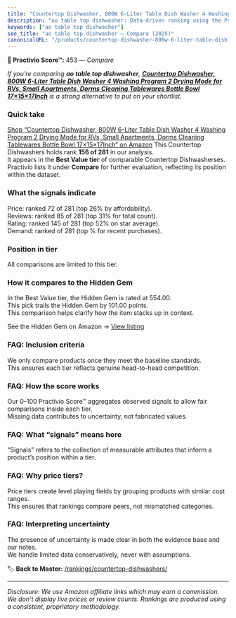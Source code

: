 ```yaml
---
title: "Countertop Dishwasher, 800W 6-Liter Table Dish Washer 4 Washing Program 2 Drying Mode for RVs, Small Apartments, Dorms Cleaning Tablewares Bottle Bowl 17×15×17Inch"
description: "ao table top dishwasher: Data-driven ranking using the Practivio Score™. Positioned by quality, value, demand, findability, momentum."
keywords: ["ao table top dishwasher"]
seo_title: "ao table top dishwasher — Compare (2025)"
canonicalURL: "/products/countertop-dishwasher-800w-6-liter-table-dish-washer-4-washing-program-2-drying-mode-for-rvs-small-apartments-dorms-cleaning-tablewares-bottle-bowl-171517inch-B0CFQP9LQ9/"
---
```


**🛒 Practivio Score™:** 453 — _Compare_


*If you're comparing **ao table top dishwasher**, **[Countertop Dishwasher, 800W 6-Liter Table Dish Washer 4 Washing Program 2 Drying Mode for RVs, Small Apartments, Dorms Cleaning Tablewares Bottle Bowl 17×15×17Inch](https://www.amazon.com/dp/B0CFQP9LQ9?tag=practivio-20)** is a strong alternative to put on your shortlist.*
### Quick take
[Shop “Countertop Dishwasher, 800W 6-Liter Table Dish Washer 4 Washing Program 2 Drying Mode for RVs, Small Apartments, Dorms Cleaning Tablewares Bottle Bowl 17×15×17Inch” on Amazon](https://www.amazon.com/dp/B0CFQP9LQ9?tag=practivio-20)
This Countertop Dishwashers holds rank **156 of 281** in our analysis.  
It appears in the **Best Value tier** of comparable Countertop Dishwasherses.  
Practivio lists it under **Compare** for further evaluation, reflecting its position within the dataset.

### What the signals indicate
Price: ranked 72 of 281 (top 26% by affordability).  
Reviews: ranked 85 of 281 (top 31% for total count).  
Rating: ranked 145 of 281 (top 52% on star average).  
Demand: ranked  of 281 (top % for recent purchases).

### Position in tier
All comparisons are limited to this tier.

### How it compares to the Hidden Gem
In the Best Value tier, the Hidden Gem is rated at 554.00.  
This pick trails the Hidden Gem by 101.00 points.  
This comparison helps clarify how the item stacks up in context.  

See the Hidden Gem on Amazon → [View listing](https://www.amazon.com/dp/B092DBTWCF?tag=practivio-20)

### FAQ: Inclusion criteria
We only compare products once they meet the baseline standards.  
This ensures each tier reflects genuine head-to-head competition.

### FAQ: How the score works
Our 0–100 Practivio Score™ aggregates observed signals to allow fair comparisons inside each tier.  
Missing data contributes to uncertainty, not fabricated values.

### FAQ: What “signals” means here
“Signals” refers to the collection of measurable attributes that inform a product’s position within a tier.

### FAQ: Why price tiers?
Price tiers create level playing fields by grouping products with similar cost ranges.  
This ensures that rankings compare peers, not mismatched categories.

### FAQ: Interpreting uncertainty
The presence of uncertainty is made clear in both the evidence base and our notes.  
We handle limited data conservatively, never with assumptions.

<!-- Missing template for Compare/CompareWithinPriceClass -->


🏷️ **Back to Master:** [/rankings/countertop-dishwashers/](/rankings/countertop-dishwashers/)

---
_Disclosure: We use Amazon affiliate links which may earn a commission. We don’t display live prices or review counts. Rankings are produced using a consistent, proprietary methodology._
